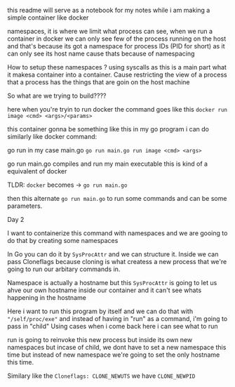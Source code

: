 this readme will serve as a notebook for my notes while i am making a simple container like docker

namespaces, 
it is where we limit what process can see, when we run a container in docker
we can only see few of the process running on the host and that's because its got
a namespace for process IDs (PID for short) as it can only see its host name cause thats
because of namespacing

How to setup these namespaces ? 
using syscalls as this is a main part what it makesa container into a container. Cause restricting the view of a process that a process has the things that are goin on the host machine

So what are we trying to build????


here when you're tryin to run docker the command goes like this 
`docker run image <cmd> <args>/<params>`

this container gonna be something like this in my go program i can do similarly like docker command:

go run <filename> in my case main.go 
`go run main.go run image <cmd> <args>`

go run main.go compiles and run my main executable this is kind of a equivalent of docker

TLDR: `docker` becomes -> `go run main.go` 

then this alternate `go run main.go` to run some commands <cmd> and can be some parameters. 


Day 2 

I want to containerize this command with namespaces and we are gooing to do that by creating some namespaces

In Go you can do it by `SysProcAttr` and we can structure it. Inside we can pass Cloneflags because cloning is what createss a new process that we're going to run our arbitary commands in.

Namespace is actually a hostname but this `SysProcAttr` is going to let us ahve our own hostname inside our container and it can't see whats happening in the hostname

Here i want to run this program by itself and we can do that with `"/self/proc/exe"` and instead of having in "run" as a command, i'm going to pass in "child"
 Using cases when i come back here i can see what to run 

run is going to reinvoke this new process but inside its own new namespaces
but incase of child, we dont have to set a new namespace this time but instead of new namespace we're going to set the only hostname this time. 


Similary like the `Cloneflags: CLONE_NEWUTS` we have `CLONE_NEWPID`
